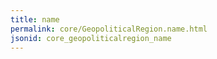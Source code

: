 ```yaml
---
title: name
permalink: core/GeopoliticalRegion.name.html
jsonid: core_geopoliticalregion_name
---
```

